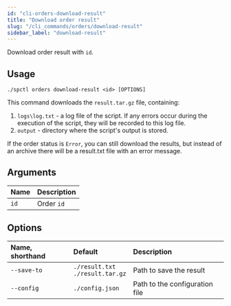 ```yaml
---
id: "cli-orders-download-result"
title: "Download order result"
slug: "/cli_commands/orders/download-result"
sidebar_label: "download-result"
---
```


Download order result with `id`.

## Usage

```
./spctl orders download-result <id> [OPTIONS]
```

This command downloads the `result.tar.gz` file, containing:
1. `logs\log.txt` - a log file of the script. If any errors occur during the execution of the script, they will be recorded to this log file.
2. `output` - directory where the script's output is stored.

If the order status is `Error`, you can still download the results, but instead of an archive there will be a result.txt file with an error message.

## Arguments

|**Name**|**Description**|
| :- | :- |
|`id`|Order `id`|

## Options

|**Name, shorthand**| **Default**                            |**Description**|
| :- |:---------------------------------------| :- |
|`--save-to`| `./result.txt` <br/> `./result.tar.gz` |Path to save the result|
|`--config`| `./config.json`                        |Path to the configuration file|
